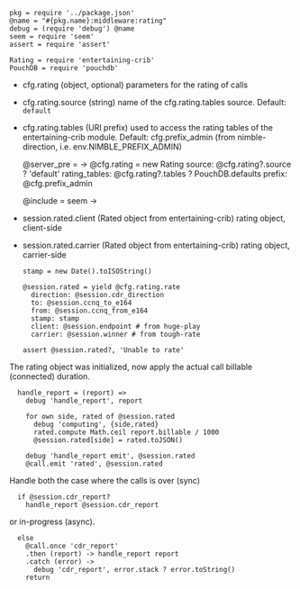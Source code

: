     pkg = require '../package.json'
    @name = "#{pkg.name}:middleware:rating"
    debug = (require 'debug') @name
    seem = require 'seem'
    assert = require 'assert'

    Rating = require 'entertaining-crib'
    PouchDB = require 'pouchdb'

* cfg.rating (object, optional) parameters for the rating of calls
* cfg.rating.source (string) name of the cfg.rating.tables source. Default: `default`
* cfg.rating.tables (URI prefix) used to access the rating tables of the entertaining-crib module. Default: cfg.prefix_admin (from nimble-direction, i.e. env.NIMBLE_PREFIX_ADMIN)

    @server_pre = ->
      @cfg.rating = new Rating
        source: @cfg.rating?.source ? 'default'
        rating_tables: @cfg.rating?.tables ? PouchDB.defaults prefix: @cfg.prefix_admin

    @include = seem ->

* session.rated.client (Rated object from entertaining-crib) rating object, client-side
* session.rated.carrier (Rated object from entertaining-crib) rating object, carrier-side

      stamp = new Date().toISOString()

      @session.rated = yield @cfg.rating.rate
        direction: @session.cdr_direction
        to: @session.ccnq_to_e164
        from: @session.ccnq_from_e164
        stamp: stamp
        client: @session.endpoint # from huge-play
        carrier: @session.winner # from tough-rate

      assert @session.rated?, 'Unable to rate'

The rating object was initialized, now apply the actual call billable (connected) duration.

      handle_report = (report) =>
        debug 'handle_report', report

        for own side, rated of @session.rated
          debug 'computing', {side,rated}
          rated.compute Math.ceil report.billable / 1000
          @session.rated[side] = rated.toJSON()

        debug 'handle_report emit', @session.rated
        @call.emit 'rated', @session.rated

Handle both the case where the calls is over (sync)

      if @session.cdr_report?
        handle_report @session.cdr_report

or in-progress (async).

      else
        @call.once 'cdr_report'
        .then (report) -> handle_report report
        .catch (error) ->
          debug 'cdr_report', error.stack ? error.toString()
        return
